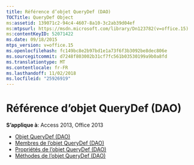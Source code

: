 ```yaml
---
title: Référence d’objet QueryDef (DAO)
TOCTitle: QueryDef Object
ms:assetid: 139071c2-94c4-4607-8a10-3c2ab39d04ef
ms:mtpsurl: https://msdn.microsoft.com/library/Dn123782(v=office.15)
ms:contentKeyID: 52071422
ms.date: 09/18/2015
mtps_version: v=office.15
ms.openlocfilehash: fc149bc8e2b97bd1e1a73f6f3b3092be8dec806e
ms.sourcegitcommit: d7248f803002b31cf7fc561b03530199a9b0a8fd
ms.translationtype: MT
ms.contentlocale: fr-FR
ms.lasthandoff: 11/02/2018
ms.locfileid: "25926919"
---
```

# <a name="querydef-object-reference-dao"></a>Référence d’objet QueryDef (DAO)

**S’applique à**: Access 2013, Office 2013

- [Objet QueryDef (DAO)](querydef-object-dao.md)
- [Membres de l’objet QueryDef (DAO)](querydef-members-dao.md)
- [Propriétés de l’objet QueryDef (DAO)](querydef-properties-dao.md)
- [Méthodes de l’objet QueryDef (DAO)](querydef-methods-dao.md)

